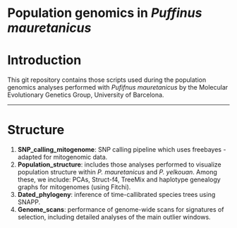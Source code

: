 # Population genomics in _Puffinus mauretanicus_

# Introduction

This git repository contains those scripts used during the population genomics analyses performed with _Pufifnus mauretanicus_ by the Molecular Evolutionary Genetics Group, University of Barcelona.

---

# Structure

1. **SNP_calling_mitogenome**: SNP calling pipeline which uses freebayes - adapted for mitogenomic data.
2. **Population_structure**: includes those analyses performed to visualize population structure within *P. mauretanicus* and *P. yelkouan*. Among these, we include: PCAs, Struct-f4, TreeMix and haplotype genealogy graphs for mitogenomes (using Fitchi).
3. **Dated_phylogeny**: inference of time-callibrated species trees using SNAPP.
4. **Genome_scans**: performance of genome-wide scans for signatures of selection, including detailed analyses of the main outlier windows.
